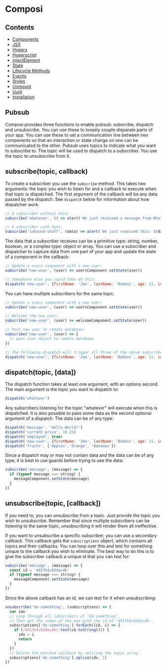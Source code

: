 Composi
=======

Contents
--------
- [Components](./components.md)
- [JSX](./jsx.md)
- [Hyperx](./hyperx.md)
- [Hyperscript](./hyperscript.md)
- [injectElement](./injectElement.md)
- [State](./state.md)
- [Lifecycle Methods](./lifecycle.md)
- [Events](./events.md)
- [Styles](./styles.md)
- [Unmount](./unmount.md)
- [Uuid](./uuid.md)
- [Installation](../README.md)

Pubsub
------

Composi provides three functions to enable pubsub: subscribe, dispatch and unsubscribe. You can use these to loosely couple disparate parts of your app. You can use these to set a communication line between two components so that an interaction or state change on one can be communicated to the other. Pubsub uses topics to indicate what you want to subscribe to. The topic will be used to dispatch to a subscriber. You use the topic to unsubscribe from it.

subscribe(topic, callback)
---------------------------
To create a subscriber you use the `subscribe` method. This takes two arguments: the topic you wish to listen for and a callback to execute when that topic is dispatched. The first argument of the callback will be any data passed by the dispatch. See `dispatch` below for information about how dispatcher work.

```javascript
// A subscriber without data:
subscribe('whatever', () => alert('We just received a message from Whatever!'))

// A subscriber with data:
subscribe('inbound-stuff', (data) => alert(`We just received this: ${data}`))
```

The data that a subscriber receives can be a primitive type: string, number, boolean, or a complex type: object or array. You can use a subscriber and dispatcher to capture data from one part of your app and update the state of a component in the callback:

```javascript
// Update a users component with a new user:
subscribe('new-user', (user) => usersComponent.setState(user))

// Somewhere else you could then do this:
dispatch('new-user', {firstName: 'Joe', lastName: 'Bodoni', age: 21, id: 'd417b3c83dac4b'})
```

You can have multiple subscribers for the same topic.

```javascript
// Update a users component with a new user:
subscribe('new-user', (user) => usersComponent.setState(user))

// Welcome the new user:
subscribe('new-user', (user) => welcomeComponent.setState(user))

// Post new user to remote database:
subscribe('new-user', (user) => {
  // post user object to remote database
})

// The following dispatch will trigger all three of the above subscribers:
dispatch('new-user', {firstName: 'Joe', lastName: 'Bodoni', age: 21, id: 'd417b3c83dac4b'})
```


dispatch(topic, [data])
-----------------------
The dispatch function takes at least one argument, with an options second. The main argument is the topic you want to dispatch to:

```javascript
dispatch('whatever')
```

Any subscribers listening for the topic "whatever" will execute when this is dispatched. It is also possible to pass some data as the second optional argument of a dispatch. The data can be of any type:

```javascript
dispatch('message', 'Hello World!')
dispatch('current-price', 10.25)
dispatch('employed', true)
dispatch('new-user', {firstName: 'Joe', lastName: 'Bodoni', age: 21, id: 'd417b3c83dac4b'})
dispatch('fruits', ['Apples','Orange', 'Bananas'])
```

Since a dispatch may or may not contain data and the data can be of any type, it is best to use guards before trying to use the data:

```javascript
subscribe('message', (message) => {
  if (typeof message === string) {
    messageComponent.setState(message)
  }
})
```

unsubscribe(topic, [callback])
----------------------------

If you need to, you can unsubscribe from a topic. Just provide the topic you wish to unsubscribe. Remember that since multiple subscribers can be listening to the same topic, unsubscribing it will render them all ineffective.

If you want to unsubscribe a specific subscriber, you can use a secondary callback. This callback gets the `subscriptions` object, which contains all topics and their callbacks. You can loop over this and test for something unique to the callback you wish to eliminate. The best way to do this is to give the subscriber callback a unique id that you can test for:

```javascript
subscribe('message', (message) => {
  const id = 'd417b3c83dac4b'
  if (typeof message === string) {
    messageComponent.setState(message)
  }
})
```
Since the above callback has an id, we can test for it when unsubscribing:

```javascript
unsubscribe('do-something', (subscriptions) => {
  var idx
  // Loop through all subscribers of 'do-something'.
  // Then get the index of the one with the id of 'd417b3c83dac4b'.
  subscriptions['do-something'].forEach((cb, i) => {
    if (/d417b3c83dac4b/.test(cb.toString())) {
      idx = i
      return
    }
  })
  // Delete the matched callback by splicing the topic array:
  subscriptions['do-something'].splice(idx, 1)
})
```
